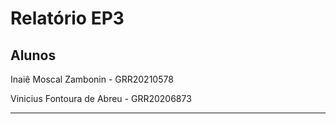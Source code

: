 # Relatório EP3

## Alunos

Inaiê Moscal Zambonin - GRR20210578

Vinicius Fontoura de Abreu - GRR20206873

***
